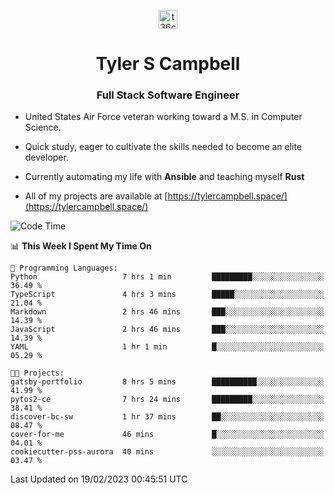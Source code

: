 <p align="center">
<a href="https://www.linkedin.com/in/t36campbell" target="blank"><img align="center" src="https://ik.imagekit.io/t36campbell/Portfolio/linkedin.png.original_m8bbGgPh6.png" alt="t36campbell" height="30" width="30" /></a>
</p>
<h1 align="center">Tyler S Campbell</h1>
<h3 align="center">Full Stack Software Engineer</h3>

* United States Air Force veteran working toward a M.S. in Computer Science.

* Quick study, eager to cultivate the skills needed to become an elite developer.

* Currently automating my life with **Ansible** and teaching myself **Rust**

* All of my projects are available at [https://tylercampbell.space/](https://tylercampbell.space/)

<!--START_SECTION:waka-->
![Code Time](http://img.shields.io/badge/Code%20Time-2%2C181%20hrs%2010%20mins-blue)

📊 **This Week I Spent My Time On** 

```text
💬 Programming Languages: 
Python                   7 hrs 1 min         █████████░░░░░░░░░░░░░░░░   36.49 % 
TypeScript               4 hrs 3 mins        █████░░░░░░░░░░░░░░░░░░░░   21.04 % 
Markdown                 2 hrs 46 mins       ███░░░░░░░░░░░░░░░░░░░░░░   14.39 % 
JavaScript               2 hrs 46 mins       ███░░░░░░░░░░░░░░░░░░░░░░   14.39 % 
YAML                     1 hr 1 min          █░░░░░░░░░░░░░░░░░░░░░░░░   05.29 % 

🐱‍💻 Projects: 
gatsby-portfolio         8 hrs 5 mins        ██████████░░░░░░░░░░░░░░░   41.99 % 
pytos2-ce                7 hrs 24 mins       █████████░░░░░░░░░░░░░░░░   38.41 % 
discover-bc-sw           1 hr 37 mins        ██░░░░░░░░░░░░░░░░░░░░░░░   08.47 % 
cover-for-me             46 mins             █░░░░░░░░░░░░░░░░░░░░░░░░   04.01 % 
cookiecutter-pss-aurora  40 mins             ░░░░░░░░░░░░░░░░░░░░░░░░░   03.47 % 

```


 Last Updated on 19/02/2023 00:45:51 UTC
<!--END_SECTION:waka-->
